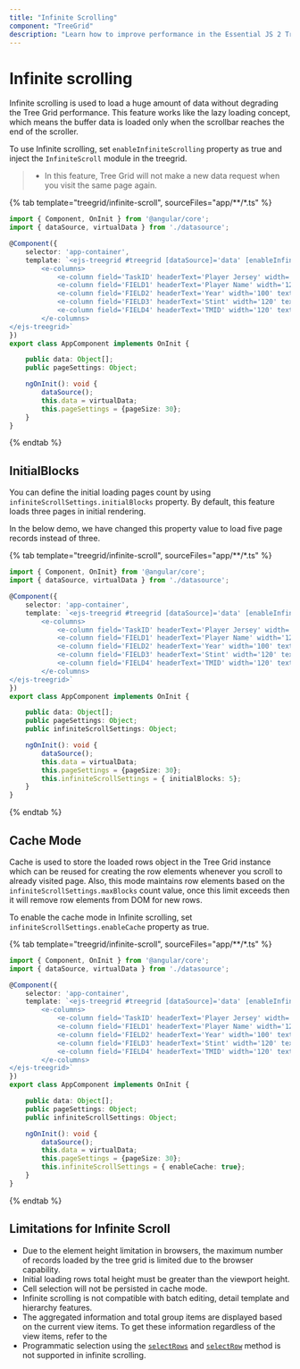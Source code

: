 ```yaml
---
title: "Infinite Scrolling"
component: "TreeGrid"
description: "Learn how to improve performance in the Essential JS 2 Tree Grid control by using infinite scroll feature. Also learn about the limitations of this feature."
---
```


# Infinite scrolling

Infinite scrolling is used to load a huge amount of data without degrading the Tree Grid performance. This feature works like the lazy loading concept, which means the buffer data is loaded only when the scrollbar reaches the end of the scroller.

To use Infinite scrolling, set `enableInfiniteScrolling` property as true and inject the `InfiniteScroll` module in the treegrid.

> * In this feature, Tree Grid will not make a new data request when you visit the same page again.

{% tab template="treegrid/infinite-scroll", sourceFiles="app/**/*.ts" %}

```typescript
import { Component, OnInit } from '@angular/core';
import { dataSource, virtualData } from './datasource';

@Component({
    selector: 'app-container',
    template: `<ejs-treegrid #treegrid [dataSource]='data' [enableInfiniteScrolling]=true height=317 [pageSettings]='pageSettings' childMapping='Crew' [treeColumnIndex]='1' >
        <e-columns>
            <e-column field='TaskID' headerText='Player Jersey' width='120' textAlign='Right'></e-column>
            <e-column field='FIELD1' headerText='Player Name' width='120'></e-column>
            <e-column field='FIELD2' headerText='Year' width='100' textAlign='Right'></e-column>
            <e-column field='FIELD3' headerText='Stint' width='120' textAlign='Right'></e-column>
            <e-column field='FIELD4' headerText='TMID' width='120' textAlign='Right'></e-column>
        </e-columns>
</ejs-treegrid>`
})
export class AppComponent implements OnInit {

    public data: Object[];
    public pageSettings: Object;

    ngOnInit(): void {
        dataSource();
        this.data = virtualData;
        this.pageSettings = {pageSize: 30};
    }
}

```

{% endtab %}

## InitialBlocks

You can define the initial loading pages count by using `infiniteScrollSettings.initialBlocks` property. By default, this feature loads three pages in initial rendering.

In the below demo, we have changed this property value to load five page records instead of three.

{% tab template="treegrid/infinite-scroll", sourceFiles="app/**/*.ts" %}

```typescript
import { Component, OnInit} from '@angular/core';
import { dataSource, virtualData } from './datasource';

@Component({
    selector: 'app-container',
    template: `<ejs-treegrid #treegrid [dataSource]='data' [enableInfiniteScrolling]=true height=317 [infiniteScrollSettings]='infiniteScrollSettings' [pageSettings]='pageSettings' childMapping='Crew' [treeColumnIndex]='1' >
        <e-columns>
            <e-column field='TaskID' headerText='Player Jersey' width='120' textAlign='Right'></e-column>
            <e-column field='FIELD1' headerText='Player Name' width='120'></e-column>
            <e-column field='FIELD2' headerText='Year' width='100' textAlign='Right'></e-column>
            <e-column field='FIELD3' headerText='Stint' width='120' textAlign='Right'></e-column>
            <e-column field='FIELD4' headerText='TMID' width='120' textAlign='Right'></e-column>
        </e-columns>
</ejs-treegrid>`
})
export class AppComponent implements OnInit {

    public data: Object[];
    public pageSettings: Object;
    public infiniteScrollSettings: Object;

    ngOnInit(): void {
        dataSource();
        this.data = virtualData;
        this.pageSettings = {pageSize: 30};
        this.infiniteScrollSettings = { initialBlocks: 5};
    }
}

```

{% endtab %}

## Cache Mode

Cache is used to store the loaded rows object in the Tree Grid instance which can be reused for creating the row elements whenever you scroll to already visited page. Also, this mode maintains row elements based on the `infiniteScrollSettings.maxBlocks` count value, once this limit exceeds then it will remove row elements from DOM for new rows.

To enable the cache mode in Infinite scrolling, set `infiniteScrollSettings.enableCache` property as true.

{% tab template="treegrid/infinite-scroll", sourceFiles="app/**/*.ts" %}

```typescript
import { Component, OnInit } from '@angular/core';
import { dataSource, virtualData } from './datasource';

@Component({
    selector: 'app-container',
    template: `<ejs-treegrid #treegrid [dataSource]='data' [enableInfiniteScrolling]=true height=317 [infiniteScrollSettings]='infiniteScrollSettings' [pageSettings]='pageSettings' childMapping='Crew' [treeColumnIndex]='1' >
        <e-columns>
            <e-column field='TaskID' headerText='Player Jersey' width='120' textAlign='Right'></e-column>
            <e-column field='FIELD1' headerText='Player Name' width='120'></e-column>
            <e-column field='FIELD2' headerText='Year' width='100' textAlign='Right'></e-column>
            <e-column field='FIELD3' headerText='Stint' width='120' textAlign='Right'></e-column>
            <e-column field='FIELD4' headerText='TMID' width='120' textAlign='Right'></e-column>
        </e-columns>
</ejs-treegrid>`
})
export class AppComponent implements OnInit {

    public data: Object[];
    public pageSettings: Object;
    public infiniteScrollSettings: Object;

    ngOnInit(): void {
        dataSource();
        this.data = virtualData;
        this.pageSettings = {pageSize: 30};
        this.infiniteScrollSettings = { enableCache: true};
    }
}

```

{% endtab %}

## Limitations for Infinite Scroll

* Due to the element height limitation in browsers, the maximum number of records loaded by the tree grid is limited due to the browser capability.
* Initial loading rows total height must be greater than the viewport height.
* Cell selection will not be persisted in cache mode.
* Infinite scrolling is not compatible with batch editing, detail template and hierarchy features.
* The aggregated information and total group items are displayed based on the current view items. To get these information regardless of the view items, refer to the
* Programmatic selection using the [`selectRows`](https://ej2.syncfusion.com/angular/documentation/api/treegrid/#selectrows) and [`selectRow`](https://ej2.syncfusion.com/angular/documentation/api/treegrid/#selectrow) method is not supported in infinite scrolling.
